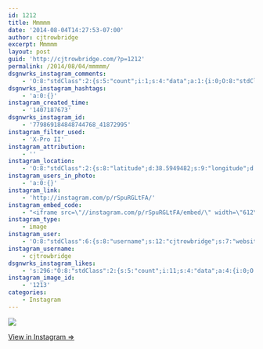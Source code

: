 ```yaml
---
id: 1212
title: Mmmmm
date: '2014-08-04T14:27:53-07:00'
author: cjtrowbridge
excerpt: Mmmmm
layout: post
guid: 'http://cjtrowbridge.com/?p=1212'
permalink: /2014/08/04/mmmmm/
dsgnwrks_instagram_comments:
    - 'O:8:"stdClass":2:{s:5:"count";i:1;s:4:"data";a:1:{i:0;O:8:"stdClass":4:{s:12:"created_time";s:10:"1407222225";s:4:"text";s:6:"Yassss";s:4:"from";O:8:"stdClass":4:{s:8:"username";s:8:"sirhanns";s:15:"profile_picture";s:85:"https://instagramimages-a.akamaihd.net/profiles/profile_207731159_75sq_1398956110.jpg";s:2:"id";s:9:"207731159";s:9:"full_name";s:5:"Hanns";}s:2:"id";s:18:"780159026883121172";}}}'
dsgnwrks_instagram_hashtags:
    - 'a:0:{}'
instagram_created_time:
    - '1407187673'
dsgnwrks_instagram_id:
    - '779869184848744768_41872995'
instagram_filter_used:
    - 'X-Pro II'
instagram_attribution:
    - ''
instagram_location:
    - 'O:8:"stdClass":2:{s:8:"latitude";d:38.5949482;s:9:"longitude";d:-121.4144627;}'
instagram_users_in_photo:
    - 'a:0:{}'
instagram_link:
    - 'http://instagram.com/p/rSpuRGLtFA/'
instagram_embed_code:
    - "<iframe src=\"//instagram.com/p/rSpuRGLtFA/embed/\" width=\"612\" height=\"710\" frameborder=\"0\" scrolling=\"no\" allowtransparency=\"true\"></iframe>\n"
instagram_type:
    - image
instagram_user:
    - 'O:8:"stdClass":6:{s:8:"username";s:12:"cjtrowbridge";s:7:"website";s:0:"";s:15:"profile_picture";s:103:"https://igcdn-photos-f-a.akamaihd.net/hphotos-ak-xpa1/t51.2885-19/925559_452430704897917_67836701_a.jpg";s:9:"full_name";s:13:"CJ Trowbridge";s:3:"bio";s:0:"";s:2:"id";s:8:"41872995";}'
instagram_username:
    - cjtrowbridge
dsgnwrks_instagram_likes:
    - 's:296:"O:8:"stdClass":2:{s:5:"count";i:11;s:4:"data";a:4:{i:0;O:8:"stdClass":4:{s:8:"username";s:10:"22_grin_4l";s:15:"profile_picture";s:108:"https://igcdn-photos-f-a.akamaihd.net/hphotos-ak-xfa1/t51.2885-19/10903733_1523489081250061_1324862518_a.jpg";s:2:"id";s:8:"31945898";s:9:"full_name";s:33:"† ";'
instagram_image_id:
    - '1213'
categories:
    - Instagram
---
```


[![](http://blog.cjtrowbridge.com/wp-content/uploads/2014/08/10453990_816657071712000_1648051769_n.jpg)](http://instagram.com/p/rSpuRGLtFA/)

[View in Instagram ⇒](http://instagram.com/p/rSpuRGLtFA/)